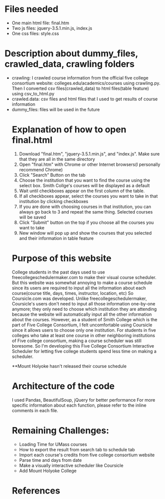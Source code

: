 # Files needed
* One main html file: final.htm
* Two js files: jquery-3.5.1.min.js, index.js
* One css files: style.css

# Description about dummy_files, crawled_data, crawling folders
* crawling: I crawled course information from the official five college consortium website: colleges.edu/academics/courses using crawling.py. Then I converted csv files(crawled_data) to html files(table feature) using csv_to_html.py
* crawled.data: csv files and html files that I used to get <table> results of course information
* dummy_files: files will be used in the future


# Explanation of how to open final.html
1. Download "final.htm", "jquery-3.5.1.min.js", and "index.js". Make sure that they are all in the same directory
2. Open "final.htm" with Chrome or other Internet browsers(I personally recommend Chrome)
3. Click "Search" Button on the tab
4. Choose the institution that you want to find the course using the select box. 
   Smith Collge's courses will be displayed as a default
5. Wait until checkboxes appear on the first column of the table.
6. If all checkboxes appear, select the courses you want to take in that institution by clicking checkboxes
7. If you are done with choosing courses in that institution, you can always go back to 3 and repeat the same thing. Selected courses will be saved
8. Click "Submit" button on the top if you choose all the courses you want to take
9. New window will pop up and show the courses that you selected and their information in table feature 

# Purpose of this website
College students in the past days used to use freecollegeschedulermaker.com to make their visual course scheduler.
But this website was somewhat annoying to make a course schedule since its users are required to input all the information about each course(course title, days, times, instructor, location, etc)
So Coursicle.com was developed. Unlike freecollegeschedulermaker, Coursicle's users don't need to input all those information one-by-one anymore; they only need to choose which institution they are attending because the website will automatically input all the other information about the courses.
However, as a student of Smith College which is the part of Five College Consortium, I felt uncomfortable using Coursicle since it allows users to choose only one institution.
For students in five colleges who take at least one course in other neighboring institutions of Five college consortium, making a course scheduler was still boresome.
So I'm developing this Five College Consortium Interactive Scheduler for letting five college students spend less time on making a scheduler.

**Mount Holyoke hasn't released their course schedule

# Architecture of the code
I used Pandas, BeautifulSoup, jQuery for better performance
For more specific information about each function, please refer to the inline comments in each file.  

# Remaining Challenges:
* Loading Time for UMass courses
* How to export the result from search tab to schedule tab
* Import each course's credits from five college consortium website 
* Parse time and days from date
* Make a visually interactive scheduler like Coursicle
* Add Mount Holyoke College

# References 

